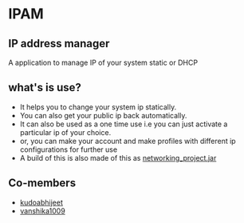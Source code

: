 # IPAM
## IP address manager
A application to manage IP of your system static or DHCP

## what's is use?

+ It helps you to change your system ip statically.
+ You can also get your public ip back automatically.
+ It can also be used as a one time use i.e you can just activate a particular ip of your choice.
+ or, you can make your account and make profiles with different ip configurations for further use
+ A build of this is also made of this as [networking_project.jar](https://github.com/sumyak/IPAM/tree/master/dist)

## Co-members
+ [kudoabhijeet](https://github.com/kudoabhijeet)
+ [vanshika1009](https://github.com/vanshika1009)

